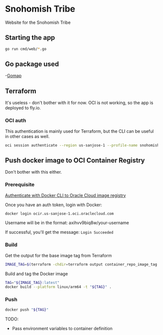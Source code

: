 # Snohomish Tribe

Website for the Snohomish Tribe

## Starting the app

```sh
go run cmd/web/*.go
```

## Go package used

-[Gomap](https://pkg.go.dev/github.com/cwinters8/gomap#section-readme)

## Terraform

It's useless - don't bother with it for now. OCI is not working, so the app is deployed to fly.io.

### OCI auth

This authentication is mainly used for Terraform, but the CLI can be useful in other cases as well.

```sh
oci session authenticate --region us-sanjose-1 --profile-name snohomish
```

## Push docker image to OCI Container Registry

Don't bother with this either.

### Prerequisite

[Authenticate with Docker CLI to Oracle Cloud image registry](https://docs.oracle.com/en-us/iaas/Content/Registry/Tasks/registrypushingimagesusingthedockercli.htm#Pushing_Images_Using_the_Docker_CLI)

Once you have an auth token, login with Docker:

```sh
docker login ocir.us-sanjose-1.oci.oraclecloud.com
```

Username will be in the format: axihvv9biq8w/your-username

If successful, you'll get the message: `Login Succeeded`

### Build

Get the output for the base image tag from Terraform

```sh
IMAGE_TAG=$(terraform -chdir=terraform output container_repo_image_tag | tr -d '"')
```

Build and tag the Docker image

```sh
TAG="${IMAGE_TAG}:latest"
docker build --platform linux/arm64 -t "${TAG}" .
```

### Push

```sh
docker push "${TAG}"
```

TODO:

- Pass environment variables to container definition
